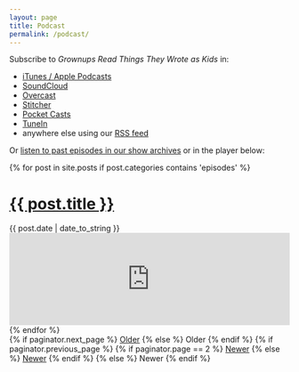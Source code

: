 ```yaml
---
layout: page
title: Podcast
permalink: /podcast/
---
```


Subscribe to *Grownups Read Things They Wrote as Kids* in:

- [iTunes / Apple Podcasts](http://links.grownupsreadthingstheywroteaskids.com/itunes)
- [SoundCloud](http://links.grownupsreadthingstheywroteaskids.com/soundcloud)
- [Overcast](http://links.grownupsreadthingstheywroteaskids.com/overcast)
- [Stitcher](http://links.grownupsreadthingstheywroteaskids.com/stitcher)
- [Pocket Casts](http://pcasts.in/feed/feeds.grownupsreadthingstheywroteaskids.com/podcast/)
- [TuneIn](http://links.grownupsreadthingstheywroteaskids.com/tunein)
- anywhere else using our [RSS feed](http://feeds.grownupsreadthingstheywroteaskids.com/podcast/)

Or [listen to past episodes in our show archives](http://www.grownupsreadthingstheywroteaskids.com/category/podcast/episodes/) or in the player below:

<!-- <iframe width="100%" height="450" scrolling="no" frameborder="no" src="https://w.soundcloud.com/player/?url=https%3A//api.soundcloud.com/playlists/127234644&amp;color=f37749&amp;auto_play=false&amp;hide_related=false&amp;show_comments=true&amp;show_user=true&amp;show_reposts=false" data-origwidth="100%" data-origheight="450" style="width: 598px;"></iframe> -->






{% for post in site.posts if post.categories contains 'episodes' %}
<div class="post">
<h1 class="post-title">
  <a href="{{ post.url }}">
    {{ post.title }}
  </a>
</h1>
<span class="post-date">{{ post.date | date_to_string }}</span>

<iframe width="100%" height="166" scrolling="no" frameborder="no" src="https://w.soundcloud.com/player/?url=https%3A//api.soundcloud.com/tracks/{{ post.soundcloud_id }}&amp;color=f37749&amp;auto_play=false&amp;hide_related=false&amp;show_comments=false&amp;show_user=true&amp;show_reposts=false"></iframe>
</div>
{% endfor %}


<div class="pagination">
  {% if paginator.next_page %}
    <a class="pagination-item older" href="{{ site.baseurl }}page{{paginator.next_page}}">Older</a>
  {% else %}
    <span class="pagination-item older">Older</span>
  {% endif %}
  {% if paginator.previous_page %}
    {% if paginator.page == 2 %}
      <a class="pagination-item newer" href="{{ site.baseurl }}">Newer</a>
    {% else %}
      <a class="pagination-item newer" href="{{ site.baseurl }}page{{paginator.previous_page}}">Newer</a>
    {% endif %}
  {% else %}
    <span class="pagination-item newer">Newer</span>
  {% endif %}
</div>